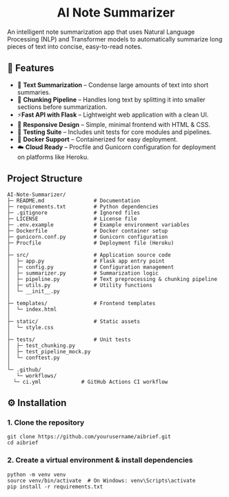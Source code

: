 <h1 align="center">AI Note Summarizer</h1>

An intelligent note summarization app that uses Natural Language Processing (NLP) and Transformer models to automatically summarize long pieces of text into concise, easy-to-read notes.


## 🚀 Features

 - 📄 **Text Summarization** – Condense large amounts of text into short summaries.
 - 🧩 **Chunking Pipeline** – Handles long text by splitting it into smaller sections before summarization.
 - ⚡**Fast API with Flask** – Lightweight web application with a clean UI.
 - 🎨 **Responsive Design** – Simple, minimal frontend with HTML & CSS.
 - 🧪 **Testing Suite** – Includes unit tests for core modules and pipelines.
 - 🐳 **Docker Support** – Containerized for easy deployment.
 - ☁️ **Cloud Ready** – Procfile and Gunicorn configuration for deployment on platforms like Heroku.

## Project Structure

    AI-Note-Summarizer/
    ├─ README.md                # Documentation
    ├─ requirements.txt         # Python dependencies
    ├─ .gitignore               # Ignored files
    ├─ LICENSE                  # License file
    ├─ .env.example             # Example environment variables
    ├─ Dockerfile               # Docker container setup
    ├─ gunicorn.conf.py         # Gunicorn configuration
    ├─ Procfile                 # Deployment file (Heroku)
    │
    ├─ src/                     # Application source code
    │  ├─ app.py                # Flask app entry point
    │  ├─ config.py             # Configuration management
    │  ├─ summarizer.py         # Summarization logic
    │  ├─ pipeline.py           # Text preprocessing & chunking pipeline
    │  ├─ utils.py              # Utility functions
    │  └─ __init__.py
    │
    ├─ templates/               # Frontend templates
    │  └─ index.html
    │
    ├─ static/                  # Static assets
    │  └─ style.css
    │
    ├─ tests/                   # Unit tests
    │  ├─ test_chunking.py
    │  ├─ test_pipeline_mock.py
    │  └─ conftest.py
    │
    └─ .github/
       └─ workflows/
      └─ ci.yml             # GitHub Actions CI workflow

## ⚙️ Installation

### 1. Clone the repository
```
git clone https://github.com/yourusername/aibrief.git
cd aibrief
```

### 2. Create a virtual environment & install dependencies

```
python -m venv venv
source venv/bin/activate  # On Windows: venv\Scripts\activate
pip install -r requirements.txt
```


